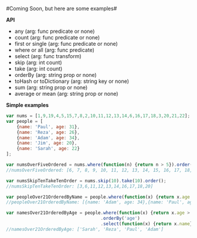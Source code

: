 #Coming Soon, but here are some examples#


**API**

- any (arg: func predicate or none)
- count (arg: func predicate or none)
- first or single (arg: func predicate or none)
- where or all (arg: func predicate)
- select (arg: func transform)
- skip (arg: int count)
- take (arg: int count)
- orderBy (arg: string prop or none)
- toHash or toDictionary (arg: string key or none)
- sum (arg: string prop or none)
- average or mean (arg: string prop or none)


**Simple examples**

```javascript
var nums = [1,9,19,4,5,15,7,8,2,10,11,12,13,14,6,16,17,18,3,20,21,22];    
var people = [
    {name: 'Paul', age: 31},
    {name: 'Reza', age: 26},
    {name: 'Adam', age: 34},
    {name: 'Jim', age: 20},
    {name: 'Sarah', age: 22}
];

var numsOverFiveOrdered = nums.where(function(n) {return n > 5}).order(); 
//numsOverFiveOrdered: [6, 7, 8, 9, 10, 11, 12, 13, 14, 15, 16, 17, 18, 19, 20, 21, 22]

var numsSkipTenTakeTenOrder = nums.skip(10).take(10).order();
//numsSkipTenTakeTenOrder: [3,6,11,12,13,14,16,17,18,20]

var peopleOver21OrderedByName = people.where(function(x) {return x.age > 21}).orderBy('name');
//peopleOver21OrderedByName: [{name: 'Adam', age: 34},{name: 'Paul', age: 31},{name: 'Reza', age: 26},{name: 'Sarah', age: 22}];

var namesOver21OrderedByAge = people.where(function(x) {return x.age > 21})
                                    .orderBy('age')
                                    .select(function(x) {return x.name});
//namesOver21OrderedByAge: ['Sarah', 'Reza', 'Paul', 'Adam']